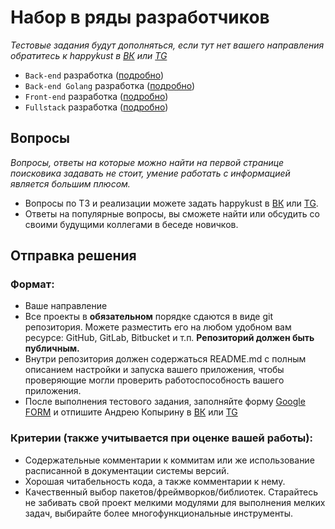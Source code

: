 
# Набор в ряды разработчиков
*Тестовые задания будут дополняться, если тут нет вашего направления обратитесь к happykust в [ВК](https://vk.com/happykust) или [TG](https://t.me/happykust)*

* `Back-end` разработка ([подробно](/backend.md))
* `Back-end Golang` разработка ([подробно](/backend-golang.md))
* `Front-end` разработка ([подробно](/frontend.md))
* `Fullstack` разработка ([подробно](/fullstack.md))

## Вопросы
*Вопросы, ответы на которые можно найти на первой странице поисковика задавать не стоит, умение работать с информацией является большим плюсом.*
* Вопросы по ТЗ и реализации можете задать happykust в [ВК](https://vk.com/happykust) или [TG](https://t.me/happykust). 
* Ответы на популярные вопросы, вы сможете найти или обсудить со своими будущими коллегами в беседе новичков.

## Отправка решения
### Формат:
* Ваше направление
* Все проекты в **обязательном** порядке сдаются в виде git репозитория. Можете разместить его на любом удобном вам ресурсе: GitHub, GitLab, Bitbucket и т.п. **Репозиторий должен быть публичным.**
* Внутри репозитория должен содержаться README.md с полным описанием настройки и запуска вашего приложения, чтобы проверяющие могли проверить работоспособность вашего приложения.
* После выполнения тестового задания, заполняйте форму [Google FORM](https://forms.gle/eKikYq2eMGmYyoum9) и отпишите Андрею Копырину в [ВК](https://vk.com/ankodo) или [TG](https://t.me/Ankodo)

### Критерии (также учитывается при оценке вашей работы):
* Содержательные комментарии к коммитам или же использование расписанной в документации системы версий.
* Хорошая читабельность кода, а также комментарии к нему. 
* Качественный выбор пакетов/фреймворков/библиотек. Старайтесь не забивать свой проект мелкими модулями для выполнения мелких задач, выбирайте более многофункциональные инструменты.
